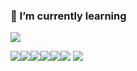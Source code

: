 ### 🌱 I’m currently learning

<!--
**jjojun/jjojun** is a ✨ _special_ ✨ repository because its `README.md` (this file) appears on your GitHub profile.

Here are some ideas to get you started:

- 🔭 I’m currently working on ...
- 🌱 I’m currently learning ...
- 👯 I’m looking to collaborate on ...
- 🤔 I’m looking for help with ...
- 💬 Ask me about ...
- 📫 How to reach me: ...
- 😄 Pronouns: ...
- ⚡ Fun fact: ...
-->
<img src="https://img.shields.io/badge/GitHub-CCDBE4?style=flat&logo=GitHub&logoColor=###181717"/>

<img src="https://img.shields.io/badge/language--C-blue?style=flat&logo=C&logoColor=FFF61E"/><img src="https://img.shields.io/badge/Arduino-F7CE25?style=flat&logo=Arduino&logoColor=00979D"/><img src="https://img.shields.io/badge/instagram-FFE4E1?style=flat&logo=Instagram&logoColor=E4405F"/><img src="https://img.shields.io/badge/Facebook-CCDBE4?style=flat&logo=Facebook&logoColor=##1877F2"/><img src="https://img.shields.io/badge/Premiere Pro-6157A5?style=flat&logo=Adobe Premiere Pro&logoColor=9999FF"/><img src="https://img.shields.io/badge/After Effects-6157A5?style=flat&logo=Adobe After Effects&logoColor=9999FF"/>
<img src="https://img.shields.io/badge/Visual Studio-646E8F?style=flat&logo=Visual Studio&logoColor=#5C2D91"/>

